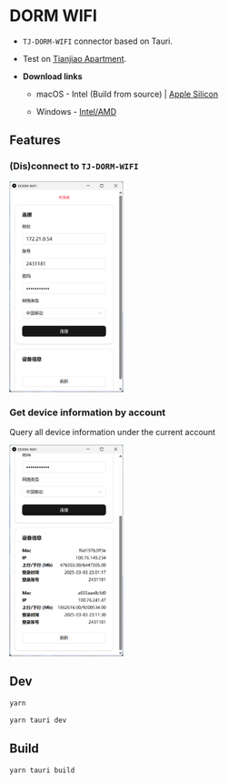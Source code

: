 # DORM WIFI

- `TJ-DORM-WIFI` connector based on Tauri.

- Test on [Tianjiao Apartment](https://news.tongji.edu.cn/info/1002/88212.htm).

- **Download links**

    - macOS - Intel (Build from source) | [Apple Silicon](https://github.com/sitdownkevin/dorm-wifi-tauri/releases/download/v1.0.0/DORM.WIFI_0.1.0_aarch64.dmg)

    - Windows - [Intel/AMD](https://github.com/sitdownkevin/dorm-wifi-tauri/releases/download/v1.0.0/DORM.WIFI_0.1.0_x64-setup.exe)

## Features

### (Dis)connect to `TJ-DORM-WIFI`

<img src="./docs/Snipaste_2025-03-05_20-18-35.png" width="200"/>

### Get device information by account

Query all device information under the current account

<img src="./docs/Snipaste_2025-03-05_20-18-56.png" width="200"/>

## Dev

```shell
yarn
```

```shell
yarn tauri dev
```

## Build

```shell
yarn tauri build
```